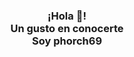 <p align="center" width="300">
   <!--<img align="center" width="200" src="" /> -->
   <h3 align="center">
      ¡Hola 👋!<br>Un gusto en conocerte<br>Soy phorch69
   </h3>
</p>

#
<!--<p align="center">
   <a href="https://www.twitch.tv/phorch69" target="blank">
    <img align="center" src="https://upload.wikimedia.org/wikipedia/commons/c/ce/Twitch_logo_2019.svg" alt="Twitch de phorch69" height="28px" width="56px" />
  </a>
   <a href="https://www.youtube.com/@phorch69" target="blank">
    <img align="center" src="https://upload.wikimedia.org/wikipedia/commons/0/09/YouTube_full-color_icon_%282017%29.svg" alt="Youtube de phorch69" height="23px" width="33px" />
  </a>
</p> -->
